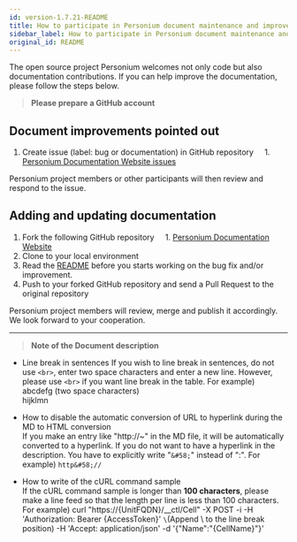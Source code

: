 ```yaml
---
id: version-1.7.21-README
title: How to participate in Personium document maintenance and improvement
sidebar_label: How to participate in Personium document maintenance and improvement
original_id: README
---
```


The open source project Personium welcomes not only code but also documentation contributions.
If you can help improve the documentation, please follow the steps below.

> __Please prepare a GitHub account__

## Document improvements pointed out

1. Create issue (label: bug or documentation) in GitHub repository
    1. [Personium Documentation Website issues](https://github.com/personium/website/issues)

Personium project members or other participants will then review and respond to the issue.

## Adding and updating documentation

1. Fork the following GitHub repository
    1. [Personium Documentation Website](https://github.com/personium/website)
1. Clone to your local environment
1. Read the [README](https://github.com/personium/website) before you starts working on the bug fix and/or improvement.  
1. Push to your forked GitHub repository and send a Pull Request to the original repository

Personium project members will review, merge and publish it accordingly.
We look forward to your cooperation.


***

> __Note of the Document description__

 * Line break in sentences 
    If you wish to line break in sentences, do not use `<br>`, enter two space characters and enter a new line.
    However, please use `<br>` if you want line break in the table.
   For example)  
       abcdefg  (two space characters)  
       hijklmn

 * How to disable the automatic conversion of URL to hyperlink during the MD to HTML conversion  
    If you make an entry like "http&#58;//~" in the MD file, it will be automatically converted to a hyperlink. If you do not want to have a hyperlink in the description. You have to explicitly write "`&#58;`" instead of ":".
    For example)
       `http&#58;//`

 * How to write of the cURL command sample  
    If the cURL command sample is longer than **100 characters**, please make a line feed so that the length per line is less than 100 characters.
    For example) 
    curl "https&#58;//{UnitFQDN}/__ctl/Cell" -X POST -i -H 'Authorization: Bearer {AccessToken}' `\`(Append \ to the line break position)
    -H 'Accept: application/json' -d '{"Name":"{CellName}"}'
